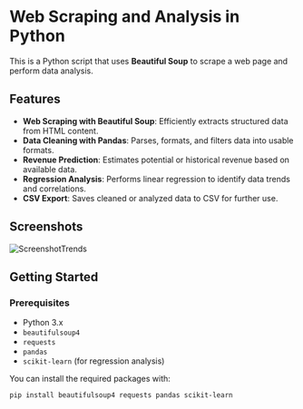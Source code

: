 # Web Scraping and Analysis in Python

This is a Python script that uses **Beautiful Soup** to scrape a web page and perform data analysis.

## Features

- **Web Scraping with Beautiful Soup**: Efficiently extracts structured data from HTML content.
- **Data Cleaning with Pandas**: Parses, formats, and filters data into usable formats.
- **Revenue Prediction**: Estimates potential or historical revenue based on available data.
- **Regression Analysis**: Performs linear regression to identify data trends and correlations.
- **CSV Export**: Saves cleaned or analyzed data to CSV for further use.

## Screenshots

<!-- Add screenshots of your app here, e.g., home screen, photo capture, video recording, gallery preview -->
![ScreenshotTrends](https://github.com/user-attachments/assets/a0a0c2db-9cc2-4657-a266-1dabae471298)

## Getting Started

### Prerequisites

- Python 3.x
- `beautifulsoup4`
- `requests`
- `pandas`
- `scikit-learn` (for regression analysis)

You can install the required packages with:

```bash
pip install beautifulsoup4 requests pandas scikit-learn

